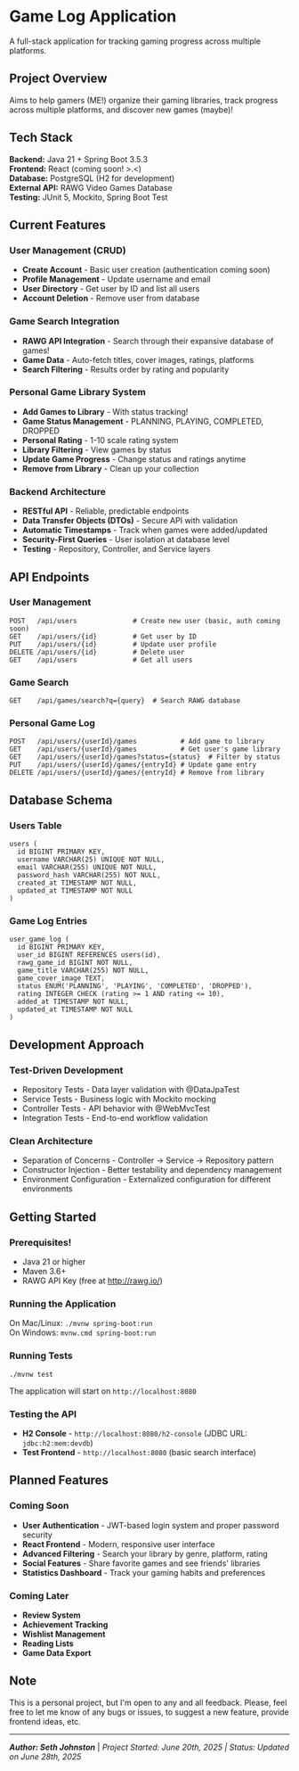 # Game Log Application

A full-stack application for tracking gaming progress across multiple platforms.

## Project Overview

Aims to help gamers (ME!) organize their gaming libraries, 
track progress across multiple platforms, and discover new games (maybe)!

## Tech Stack

**Backend:** Java 21 + Spring Boot 3.5.3\
**Frontend:** React (coming soon! >.<)\
**Database:** PostgreSQL (H2 for development)\
**External API:** RAWG Video Games Database\
**Testing:** JUnit 5, Mockito, Spring Boot Test

## Current Features

### User Management (CRUD)

- **Create Account** - Basic user creation (authentication coming soon)
- **Profile Management** - Update username and email
- **User Directory** - Get user by ID and list all users
- **Account Deletion** - Remove user from database

### Game Search Integration

- **RAWG API Integration** - Search through their expansive database of games!
- **Game Data** - Auto-fetch titles, cover images, ratings, platforms
- **Search Filtering** - Results order by rating and popularity

### Personal Game Library System

- **Add Games to Library** - With status tracking!
- **Game Status Management** - PLANNING, PLAYING, COMPLETED, DROPPED
- **Personal Rating** - 1-10 scale rating system
- **Library Filtering** - View games by status
- **Update Game Progress** - Change status and ratings anytime
- **Remove from Library** - Clean up your collection

### Backend Architecture

- **RESTful API** - Reliable, predictable endpoints
- **Data Transfer Objects (DTOs)** - Secure API with validation
- **Automatic Timestamps** - Track when games were added/updated
- **Security-First Queries** - User isolation at database level
- **Testing** - Repository, Controller, and Service layers

## API Endpoints

### User Management

```
POST   /api/users              # Create new user (basic, auth coming soon)
GET    /api/users/{id}         # Get user by ID
PUT    /api/users/{id}         # Update user profile
DELETE /api/users/{id}         # Delete user
GET    /api/users              # Get all users
```

### Game Search

```
GET    /api/games/search?q={query}  # Search RAWG database
```

### Personal Game Log

```
POST   /api/users/{userId}/games           # Add game to library
GET    /api/users/{userId}/games           # Get user's game library
GET    /api/users/{userId}/games?status={status}  # Filter by status
PUT    /api/users/{userId}/games/{entryId} # Update game entry
DELETE /api/users/{userId}/games/{entryId} # Remove from library
```

## Database Schema

### Users Table

```
users (
  id BIGINT PRIMARY KEY,
  username VARCHAR(25) UNIQUE NOT NULL,
  email VARCHAR(255) UNIQUE NOT NULL,
  password_hash VARCHAR(255) NOT NULL,
  created_at TIMESTAMP NOT NULL,
  updated_at TIMESTAMP NOT NULL
)
```

### Game Log Entries

```
user_game_log (
  id BIGINT PRIMARY KEY,
  user_id BIGINT REFERENCES users(id),
  rawg_game_id BIGINT NOT NULL,
  game_title VARCHAR(255) NOT NULL,
  game_cover_image TEXT,
  status ENUM('PLANNING', 'PLAYING', 'COMPLETED', 'DROPPED'),
  rating INTEGER CHECK (rating >= 1 AND rating <= 10),
  added_at TIMESTAMP NOT NULL,
  updated_at TIMESTAMP NOT NULL
)
```

## Development Approach

### Test-Driven Development

- Repository Tests - Data layer validation with @DataJpaTest
- Service Tests - Business logic with Mockito mocking
- Controller Tests - API behavior with @WebMvcTest
- Integration Tests - End-to-end workflow validation

### Clean Architecture

- Separation of Concerns - Controller → Service → Repository pattern
- Constructor Injection - Better testability and dependency management
- Environment Configuration - Externalized configuration for different environments

## Getting Started

### Prerequisites!

- Java 21 or higher
- Maven 3.6+
- RAWG API Key (free at http://rawg.io/)

### Running the Application

On Mac/Linux: `./mvnw spring-boot:run`\
On Windows: `mvnw.cmd spring-boot:run`

### Running Tests

`./mvnw test`

The application will start on `http://localhost:8080`

### Testing the API

- **H2 Console** - `http://localhost:8080/h2-console` (JDBC URL: `jdbc:h2:mem:devdb`)
- **Test Frontend** - `http://localhost:8080` (basic search interface)

## Planned Features

### Coming Soon

- **User Authentication** - JWT-based login system and proper password security
- **React Frontend** - Modern, responsive user interface
- **Advanced Filtering** - Search your library by genre, platform, rating
- **Social Features** - Share favorite games and see friends' libraries
- **Statistics Dashboard** - Track your gaming habits and preferences

### Coming Later

- **Review System**
- **Achievement Tracking** 
- **Wishlist Management**
- **Reading Lists**
- **Game Data Export**

## Note

This is a personal project, but I'm open to any and all feedback. Please, feel 
free to let me know of any bugs or issues, to suggest a new feature, provide 
frontend ideas, etc. 

---

***Author: Seth Johnston*** | *Project Started: June 20th, 2025 | Status: Updated on June 28th, 2025*


